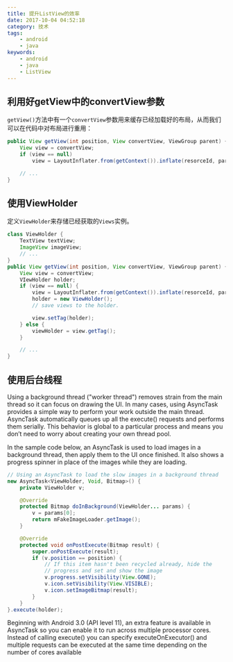 ```yaml
---
title: 提升ListView的效率
date: 2017-10-04 04:52:18
category: 技术
tags:
    - android
    - java
keywords:
    - android
    - java
    - ListView
---
```


## 利用好getView中的convertView参数

`getView()`方法中有一个`convertView`参数用来缓存已经加载好的布局，从而我们可以在代码中对布局进行重用：

```java
public View getView(int position, View convertView, ViewGroup parent) {
    View view = convertView;
    if (view == null)
        view = LayoutInflater.from(getContext()).inflate(resorceId, parent, false);

    // ...
}
```

## 使用ViewHolder

定义`ViewHolder`来存储已经获取的`Views`实例。

```java
class ViewHolder {
    TextView textView;
    ImageView imageView;
    // ...
}
public View getView(int position, View convertView, ViewGroup parent) {
    View view = convertView;
    VIewHolder holder;
    if (view == null) {
        view = LayoutInflater.from(getContext()).inflate(resorceId, parent, false);
        holder = new ViewHolder();
        // save views to the holder.

        view.setTag(holder);
    } else {
        viewHolder = view.getTag();
    }

    // ...
}

```

## 使用后台线程

Using a background thread ("worker thread") removes strain from the main thread so it can focus on drawing the UI. In many cases, using AsyncTask provides a simple way to perform your work outside the main thread. AsyncTask automatically queues up all the execute() requests and performs them serially. This behavior is global to a particular process and means you don’t need to worry about creating your own thread pool.

In the sample code below, an AsyncTask is used to load images in a background thread, then apply them to the UI once finished. It also shows a progress spinner in place of the images while they are loading.

```java
// Using an AsyncTask to load the slow images in a background thread
new AsyncTask<ViewHolder, Void, Bitmap>() {
    private ViewHolder v;

    @Override
    protected Bitmap doInBackground(ViewHolder... params) {
        v = params[0];
        return mFakeImageLoader.getImage();
    }

    @Override
    protected void onPostExecute(Bitmap result) {
        super.onPostExecute(result);
        if (v.position == position) {
            // If this item hasn't been recycled already, hide the
            // progress and set and show the image
            v.progress.setVisibility(View.GONE);
            v.icon.setVisibility(View.VISIBLE);
            v.icon.setImageBitmap(result);
        }
    }
}.execute(holder);
```

Beginning with Android 3.0 (API level 11), an extra feature is available in AsyncTask so you can enable it to run across multiple processor cores. Instead of calling execute() you can specify executeOnExecutor() and multiple requests can be executed at the same time depending on the number of cores available
